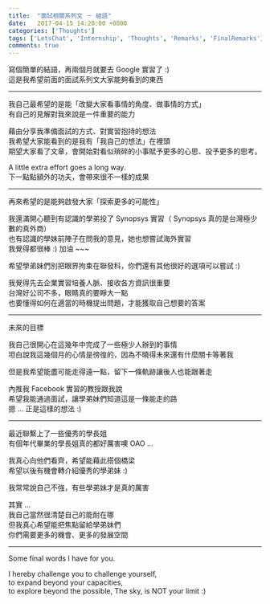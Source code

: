 ```yaml
---
title:  "面試相關系列文 － 結語"
date:   2017-04-15 14:20:00 +0800
categories: ['Thoughts']
tags: ['LetsChat', 'Internship', 'Thoughts', 'Remarks', 'FinalRemarks']
comments: true
---
```


寫個簡單的結語，再兩個月就要去 Google 實習了 :)  
這是我希望前面的面試系列文大家能夠看到的東西

<!--more-->

___

我自己最希望的是能「改變大家看事情的角度、做事情的方式」  
有自己的見解對我來說是一件重要的能力

藉由分享我準備面試的方式、對實習抱持的想法  
我希望大家能看到的是我有「我自己的想法」在裡頭  
期望大家看了文章，會開始對看似瑣碎的小事賦予更多的心思、投予更多的思考。

A little extra effort goes a long way.  
下一點點額外的功夫，會帶來很不一樣的成果

----

再來希望的是能夠啟發大家「探索更多的可能性」

我還滿開心聽到有認識的學弟投了 Synopsys 實習（ Synopsys 真的是台灣極少數的真外商）  
也有認識的學妹前陣子在問我的意見，她也想嘗試海外實習  
我覺得都很棒 :) 加油 ~~~

希望學弟妹們別把眼界拘束在聯發科，你們還有其他很好的選項可以嘗試 :)

我覺得先去企業實習培養人脈、接收各方資訊很重要  
台灣好公司不多，眼睛真的要睜大一點  
也要懂得如何在適當的時機提出問題，才能獲取自己想要的答案

---

未來的目標

我自己很開心在這幾年中完成了一些極少人辦到的事情  
坦白說我這幾個月的心情是徬徨的，因為不曉得未來還有什麼關卡等著我

但是我希望能盡可能走得遠一點，留下一條軌跡讓後人也能跟著走

內推我 Facebook 實習的教授跟我說  
希望我能通過面試，讓學弟妹們知道這是一條能走的路  
摁 ... 正是這樣的想法 :)

---

最近聯繫上了一些優秀的學長姐  
有個年代畢業的學長姐真的都好厲害噢 OAO ...

我真心向他們看齊，希望能藉此搭個橋梁  
希望以後有機會轉介紹優秀的學弟妹 :)

我常常說自己不強，有些學弟妹才是真的厲害

其實 ...  
我自己當然很清楚自己的能耐在哪  
但我真心希望能把焦點留給學弟妹們  
你們需要更多的機會、更多的發展空間

---

Some final words I have for you.

I hereby challenge you to challenge yourself,  
to expand beyond your capacities,  
to explore beyond the possible, 
The sky, is NOT your limit :)

